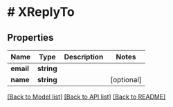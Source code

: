 # # XReplyTo

## Properties

Name | Type | Description | Notes
------------ | ------------- | ------------- | -------------
**email** | **string** |  |
**name** | **string** |  | [optional]

[[Back to Model list]](../../README.md#models) [[Back to API list]](../../README.md#endpoints) [[Back to README]](../../README.md)
